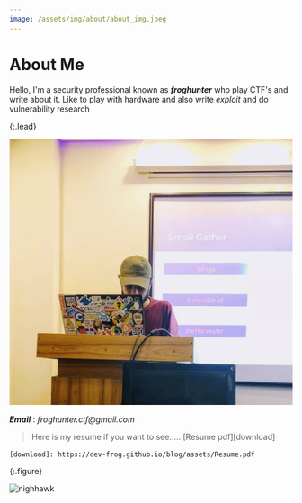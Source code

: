 ```yaml
---
image: /assets/img/about/about_img.jpeg
---
```


# About Me

Hello, I'm a security professional known as ***froghunter*** who play CTF's and write about it. Like to play with hardware and also write *exploit* and do vulnerability research 


{:.lead}

![Screenshot](/assets/img/about/about_img.jpeg)


***Email*** : _froghunter.ctf@gmail.com_

 > Here is my resume if you want to see.....
    [Resume pdf][download]
   
    [download]: https://dev-frog.github.io/blog/assets/Resume.pdf
{:.figure}




![nighhawk](https://i.ibb.co/L1zjzrc/from222.png)



